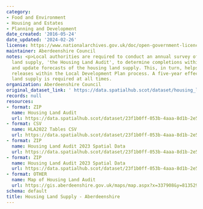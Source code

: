 ```yaml
---
category:
- Food and Environment
- Housing and Estates
- Planning and Development
date_created: '2016-05-24'
date_updated: '2024-02-26'
license: https://www.nationalarchives.gov.uk/doc/open-government-licence/version/3/
maintainer: Aberdeenshire Council
notes: <p>Local authorities are required to conduct an annual survey of the housing
  land supply, 'the Housing Land Audit', to determine completions within the timeframe
  and update forecasts of the housing land supply. This, in turn, helps inform land
  releases within the Local Development Plan process. A five-year effective housing
  land supply is required at all times.                                                                                                                                                                                                                                                                                                                                                                                                                                                                                                                                                                                                                                                                                                                                                                                                                                                                                                                                                                                                                                                                                                                                                                                                                                                                                                                                                                                                                                                                                                                                                                                                                                                                                                               </p>
organization: Aberdeenshire Council
original_dataset_link: ' https://data.spatialhub.scot/dataset/housing_land_supply-as'
records: null
resources:
- format: ZIP
  name: Housing Land Audit
  url: https://data.spatialhub.scot/dataset/23f1b0ff-053b-4aaa-8d1b-2e5e8a6596c0/resource/0a78732d-1f3d-4629-9f29-7656afbe37a1/download/hla_2022.zip
- format: CSV
  name: HLA2022 Tables CSV
  url: https://data.spatialhub.scot/dataset/23f1b0ff-053b-4aaa-8d1b-2e5e8a6596c0/resource/4176e16a-948f-4be4-9823-62248d1658e9/download/hla2022_shortversion_isedit.csv
- format: ZIP
  name: Housing Land Audit 2023 Spatial Data
  url: https://data.spatialhub.scot/dataset/23f1b0ff-053b-4aaa-8d1b-2e5e8a6596c0/resource/8e3bdad2-267e-4ca3-a766-dc575dc55d8a/download/housinglandaudit2023.zip
- format: ZIP
  name: Housing Land Audit 2023 Spatial Data
  url: https://data.spatialhub.scot/dataset/23f1b0ff-053b-4aaa-8d1b-2e5e8a6596c0/resource/bb7e7e67-bc67-4749-934b-1f1315a3fcff/download/housing_land_2023.zip
- format: OTHER
  name: Map of Housing Land Audit
  url: https://gis.aberdeenshire.gov.uk/maps/map.aspx?x=337908&y=813529&resolution=200&epsg=27700&mapname=aberdeenshire&baseLayer=OS%20Greyscale&datalayers=Housing%20Land%20Audit%202023
schema: default
title: Housing Land Supply - Aberdeenshire
---
```

